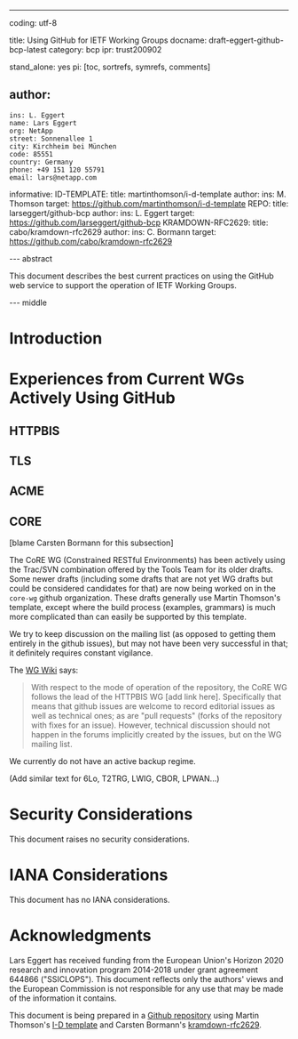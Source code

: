 ---
coding: utf-8

title: Using GitHub for IETF Working Groups
docname: draft-eggert-github-bcp-latest
category: bcp
ipr: trust200902

stand_alone: yes
pi: [toc, sortrefs, symrefs, comments]

author:
  -
    ins: L. Eggert
    name: Lars Eggert
    org: NetApp
    street: Sonnenallee 1
    city: Kirchheim bei München
    code: 85551
    country: Germany
    phone: +49 151 120 55791
    email: lars@netapp.com


informative:
    ID-TEMPLATE:
        title: martinthomson/i-d-template
        author:
            ins: M. Thomson
        target: https://github.com/martinthomson/i-d-template
    REPO:
        title: larseggert/github-bcp
        author:
            ins: L. Eggert
        target: https://github.com/larseggert/github-bcp
    KRAMDOWN-RFC2629:
        title: cabo/kramdown-rfc2629
        author:
            ins: C. Bormann
        target: https://github.com/cabo/kramdown-rfc2629


--- abstract

This document describes the best current practices on using the GitHub web
service to support the operation of IETF Working Groups.

--- middle

# Introduction

# Experiences from Current WGs Actively Using GitHub

## HTTPBIS

## TLS

## ACME

## CORE

\[blame Carsten Bormann for this subsection]

The CoRE WG (Constrained RESTful Environments) has been actively using
the Trac/SVN combination offered by the Tools Team for its older
drafts.
Some newer drafts (including some drafts that are not yet WG drafts
but could be considered candidates for that) are now being worked on
in the `core-wg` github organization.
These drafts generally use Martin Thomson's template, except where the
build process (examples, grammars) is much more complicated than can
easily be supported by this template.

We try to keep discussion on the mailing list (as opposed to getting
them entirely in the github issues), but may not have been very
successful in that; it definitely requires constant vigilance.

The [WG Wiki](https://trac.ietf.org/trac/core/wiki) says:

> With respect to the mode of operation of the repository, the CoRE WG
> follows the lead of the HTTPBIS WG [add link here]. Specifically
> that means that github issues are welcome to record editorial issues
> as well as technical ones; as are "pull requests" (forks of the
> repository with fixes for an issue). However, technical discussion
> should not happen in the forums implicitly created by the issues,
> but on the WG mailing list.

We currently do not have an active backup regime.

(Add similar text for 6Lo, T2TRG, LWIG, CBOR, LPWAN...)

# Security Considerations

This document raises no security considerations.


# IANA Considerations

This document has no IANA considerations.


# Acknowledgments

Lars Eggert has received funding from the European Union's Horizon 2020 research
and innovation program 2014-2018 under grant agreement 644866 ("SSICLOPS"). This
document reflects only the authors' views and the European Commission is not
responsible for any use that may be made of the information it contains.

This document is being prepared in a [Github repository](#REPO) using Martin
Thomson's [I-D template](#ID-TEMPLATE) and Carsten Bormann's
[kramdown-rfc2629](#KRAMDOWN-RFC2629).

